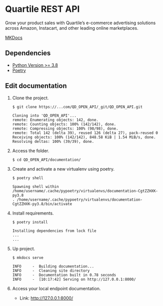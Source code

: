# Quartile REST API

Grow your product sales with Quartile’s e-commerce advertising solutions across Amazon, Instacart, and other leading online marketplaces.

[MKDocs](https://squidfunk.github.io/mkdocs-material/getting-started/)

## Dependencies

* [Python Version >= 3.8](https://www.python.org/)
* [Poetry](https://python-poetry.org/docs/#installation)


## Edit documentation


1. Clone the project.
    <div class="termy">

    ```console
    $ git clone https://...com/QD_OPEN_API/_git/QD_OPEN_API.git

    Cloning into 'QD_OPEN_API'...
    remote: Enumerating objects: 142, done.
    remote: Counting objects: 100% (142/142), done.
    remote: Compressing objects: 100% (98/98), done.
    remote: Total 142 (delta 39), reused 126 (delta 27), pack-reused 0
    Receiving objects: 100% (142/142), 848.58 KiB | 1.54 MiB/s, done.
    Resolving deltas: 100% (39/39), done.
    ```
    </div>


2. Access the folder.
    <div class="termy">

    ```console
    $ cd QD_OPEN_API/documentation/
    ```
    </div>


3. Create and activate a new virtualenv using poetry.
    <div class="termy">

    ```console
    $ poetry shell

    Spawning shell within /home/username/.cache/pypoetry/virtualenvs/documentation-CgtZZHXK-py3.8
    . /home/username/.cache/pypoetry/virtualenvs/documentation-CgtZZHXK-py3.8/bin/activate
    ```
    </div>



4. Install requirements.
    <div class="termy">

    ```console
    $ poetry install

    Installing dependencies from lock file
    ...
    ...
    ```
    </div>

5. Up project.
    <div class="termy">

    ```console
    $ mkdocs serve

    INFO     -  Building documentation...
    INFO     -  Cleaning site directory
    INFO     -  Documentation built in 0.78 seconds
    INFO     -  [10:17:42] Serving on http://127.0.0.1:8000/
    ```
    </div>

6. Access your local endpoint documentation.
    * Link: http://127.0.0.1:8000/